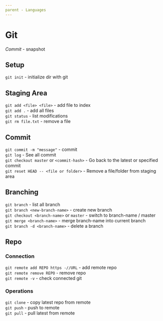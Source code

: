 ```yaml
---
parent - Languages
---
```


# Git

*Commit* - snapshot

## Setup

`git init` - initialize dir with git  

## Staging Area

`git add <file> <file>` - add file to index  
`git add .` - add all files  
`git status` - list modifications  
`git rm file.txt` - remove a file  

## Commit

`git commit -m "message"` - commit  
`git log` - See all commit  
`git checkout master` or `<commit-hash>` - Go back to the latest or specified commit  
`git reset HEAD -- <file or folder>` - Remove a file/folder from staging area  

## Branching

`git branch` - list all branch  
`git branch <new-branch-name>` - create new branch  
`git checkout <branch-name>` or `master` - switch to branch-name / master  
`git merge <branch-name>` - merge branch-name into current branch  
`git branch -d <branch-name>` - delete a branch  

## Repo

### Connection

`git remote add REPO https -//URL` - add remote repo  
`git remote remove REPO` - remove repo  
`git remote -v` - check connected git  

### Operations

`git clone` - copy latest repo from remote  
`git push` - push to remote  
`git pull` - pull latest from remote  
